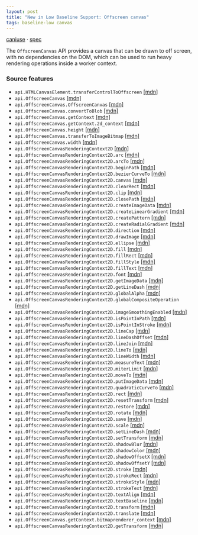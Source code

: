 ```yaml
---
layout: post
title: "New in Low Baseline Support: Offscreen canvas"
tags: baseline-low canvas
---
```


[caniuse](https://caniuse.com/?search=offscreen-canvas) · [spec](https://html.spec.whatwg.org/multipage/canvas.html#the-offscreencanvas-interface)

The `OffscreenCanvas` API provides a canvas that can be drawn to off screen, with no dependencies on the DOM, which can be used to run heavy rendering operations inside a worker context.

### Source features

- ``api.HTMLCanvasElement.transferControlToOffscreen`` [[mdn]](https://https://developer.mozilla.org/en-US/search?q=api.HTMLCanvasElement.transferControlToOffscreen)
- ``api.OffscreenCanvas`` [[mdn]](https://https://developer.mozilla.org/en-US/search?q=api.OffscreenCanvas)
- ``api.OffscreenCanvas.OffscreenCanvas`` [[mdn]](https://https://developer.mozilla.org/en-US/search?q=api.OffscreenCanvas.OffscreenCanvas)
- ``api.OffscreenCanvas.convertToBlob`` [[mdn]](https://https://developer.mozilla.org/en-US/search?q=api.OffscreenCanvas.convertToBlob)
- ``api.OffscreenCanvas.getContext`` [[mdn]](https://https://developer.mozilla.org/en-US/search?q=api.OffscreenCanvas.getContext)
- ``api.OffscreenCanvas.getContext.2d_context`` [[mdn]](https://https://developer.mozilla.org/en-US/search?q=api.OffscreenCanvas.getContext.2d_context)
- ``api.OffscreenCanvas.height`` [[mdn]](https://https://developer.mozilla.org/en-US/search?q=api.OffscreenCanvas.height)
- ``api.OffscreenCanvas.transferToImageBitmap`` [[mdn]](https://https://developer.mozilla.org/en-US/search?q=api.OffscreenCanvas.transferToImageBitmap)
- ``api.OffscreenCanvas.width`` [[mdn]](https://https://developer.mozilla.org/en-US/search?q=api.OffscreenCanvas.width)
- ``api.OffscreenCanvasRenderingContext2D`` [[mdn]](https://https://developer.mozilla.org/en-US/search?q=api.OffscreenCanvasRenderingContext2D)
- ``api.OffscreenCanvasRenderingContext2D.arc`` [[mdn]](https://https://developer.mozilla.org/en-US/search?q=api.OffscreenCanvasRenderingContext2D.arc)
- ``api.OffscreenCanvasRenderingContext2D.arcTo`` [[mdn]](https://https://developer.mozilla.org/en-US/search?q=api.OffscreenCanvasRenderingContext2D.arcTo)
- ``api.OffscreenCanvasRenderingContext2D.beginPath`` [[mdn]](https://https://developer.mozilla.org/en-US/search?q=api.OffscreenCanvasRenderingContext2D.beginPath)
- ``api.OffscreenCanvasRenderingContext2D.bezierCurveTo`` [[mdn]](https://https://developer.mozilla.org/en-US/search?q=api.OffscreenCanvasRenderingContext2D.bezierCurveTo)
- ``api.OffscreenCanvasRenderingContext2D.canvas`` [[mdn]](https://https://developer.mozilla.org/en-US/search?q=api.OffscreenCanvasRenderingContext2D.canvas)
- ``api.OffscreenCanvasRenderingContext2D.clearRect`` [[mdn]](https://https://developer.mozilla.org/en-US/search?q=api.OffscreenCanvasRenderingContext2D.clearRect)
- ``api.OffscreenCanvasRenderingContext2D.clip`` [[mdn]](https://https://developer.mozilla.org/en-US/search?q=api.OffscreenCanvasRenderingContext2D.clip)
- ``api.OffscreenCanvasRenderingContext2D.closePath`` [[mdn]](https://https://developer.mozilla.org/en-US/search?q=api.OffscreenCanvasRenderingContext2D.closePath)
- ``api.OffscreenCanvasRenderingContext2D.createImageData`` [[mdn]](https://https://developer.mozilla.org/en-US/search?q=api.OffscreenCanvasRenderingContext2D.createImageData)
- ``api.OffscreenCanvasRenderingContext2D.createLinearGradient`` [[mdn]](https://https://developer.mozilla.org/en-US/search?q=api.OffscreenCanvasRenderingContext2D.createLinearGradient)
- ``api.OffscreenCanvasRenderingContext2D.createPattern`` [[mdn]](https://https://developer.mozilla.org/en-US/search?q=api.OffscreenCanvasRenderingContext2D.createPattern)
- ``api.OffscreenCanvasRenderingContext2D.createRadialGradient`` [[mdn]](https://https://developer.mozilla.org/en-US/search?q=api.OffscreenCanvasRenderingContext2D.createRadialGradient)
- ``api.OffscreenCanvasRenderingContext2D.direction`` [[mdn]](https://https://developer.mozilla.org/en-US/search?q=api.OffscreenCanvasRenderingContext2D.direction)
- ``api.OffscreenCanvasRenderingContext2D.drawImage`` [[mdn]](https://https://developer.mozilla.org/en-US/search?q=api.OffscreenCanvasRenderingContext2D.drawImage)
- ``api.OffscreenCanvasRenderingContext2D.ellipse`` [[mdn]](https://https://developer.mozilla.org/en-US/search?q=api.OffscreenCanvasRenderingContext2D.ellipse)
- ``api.OffscreenCanvasRenderingContext2D.fill`` [[mdn]](https://https://developer.mozilla.org/en-US/search?q=api.OffscreenCanvasRenderingContext2D.fill)
- ``api.OffscreenCanvasRenderingContext2D.fillRect`` [[mdn]](https://https://developer.mozilla.org/en-US/search?q=api.OffscreenCanvasRenderingContext2D.fillRect)
- ``api.OffscreenCanvasRenderingContext2D.fillStyle`` [[mdn]](https://https://developer.mozilla.org/en-US/search?q=api.OffscreenCanvasRenderingContext2D.fillStyle)
- ``api.OffscreenCanvasRenderingContext2D.fillText`` [[mdn]](https://https://developer.mozilla.org/en-US/search?q=api.OffscreenCanvasRenderingContext2D.fillText)
- ``api.OffscreenCanvasRenderingContext2D.font`` [[mdn]](https://https://developer.mozilla.org/en-US/search?q=api.OffscreenCanvasRenderingContext2D.font)
- ``api.OffscreenCanvasRenderingContext2D.getImageData`` [[mdn]](https://https://developer.mozilla.org/en-US/search?q=api.OffscreenCanvasRenderingContext2D.getImageData)
- ``api.OffscreenCanvasRenderingContext2D.getLineDash`` [[mdn]](https://https://developer.mozilla.org/en-US/search?q=api.OffscreenCanvasRenderingContext2D.getLineDash)
- ``api.OffscreenCanvasRenderingContext2D.globalAlpha`` [[mdn]](https://https://developer.mozilla.org/en-US/search?q=api.OffscreenCanvasRenderingContext2D.globalAlpha)
- ``api.OffscreenCanvasRenderingContext2D.globalCompositeOperation`` [[mdn]](https://https://developer.mozilla.org/en-US/search?q=api.OffscreenCanvasRenderingContext2D.globalCompositeOperation)
- ``api.OffscreenCanvasRenderingContext2D.imageSmoothingEnabled`` [[mdn]](https://https://developer.mozilla.org/en-US/search?q=api.OffscreenCanvasRenderingContext2D.imageSmoothingEnabled)
- ``api.OffscreenCanvasRenderingContext2D.isPointInPath`` [[mdn]](https://https://developer.mozilla.org/en-US/search?q=api.OffscreenCanvasRenderingContext2D.isPointInPath)
- ``api.OffscreenCanvasRenderingContext2D.isPointInStroke`` [[mdn]](https://https://developer.mozilla.org/en-US/search?q=api.OffscreenCanvasRenderingContext2D.isPointInStroke)
- ``api.OffscreenCanvasRenderingContext2D.lineCap`` [[mdn]](https://https://developer.mozilla.org/en-US/search?q=api.OffscreenCanvasRenderingContext2D.lineCap)
- ``api.OffscreenCanvasRenderingContext2D.lineDashOffset`` [[mdn]](https://https://developer.mozilla.org/en-US/search?q=api.OffscreenCanvasRenderingContext2D.lineDashOffset)
- ``api.OffscreenCanvasRenderingContext2D.lineJoin`` [[mdn]](https://https://developer.mozilla.org/en-US/search?q=api.OffscreenCanvasRenderingContext2D.lineJoin)
- ``api.OffscreenCanvasRenderingContext2D.lineTo`` [[mdn]](https://https://developer.mozilla.org/en-US/search?q=api.OffscreenCanvasRenderingContext2D.lineTo)
- ``api.OffscreenCanvasRenderingContext2D.lineWidth`` [[mdn]](https://https://developer.mozilla.org/en-US/search?q=api.OffscreenCanvasRenderingContext2D.lineWidth)
- ``api.OffscreenCanvasRenderingContext2D.measureText`` [[mdn]](https://https://developer.mozilla.org/en-US/search?q=api.OffscreenCanvasRenderingContext2D.measureText)
- ``api.OffscreenCanvasRenderingContext2D.miterLimit`` [[mdn]](https://https://developer.mozilla.org/en-US/search?q=api.OffscreenCanvasRenderingContext2D.miterLimit)
- ``api.OffscreenCanvasRenderingContext2D.moveTo`` [[mdn]](https://https://developer.mozilla.org/en-US/search?q=api.OffscreenCanvasRenderingContext2D.moveTo)
- ``api.OffscreenCanvasRenderingContext2D.putImageData`` [[mdn]](https://https://developer.mozilla.org/en-US/search?q=api.OffscreenCanvasRenderingContext2D.putImageData)
- ``api.OffscreenCanvasRenderingContext2D.quadraticCurveTo`` [[mdn]](https://https://developer.mozilla.org/en-US/search?q=api.OffscreenCanvasRenderingContext2D.quadraticCurveTo)
- ``api.OffscreenCanvasRenderingContext2D.rect`` [[mdn]](https://https://developer.mozilla.org/en-US/search?q=api.OffscreenCanvasRenderingContext2D.rect)
- ``api.OffscreenCanvasRenderingContext2D.resetTransform`` [[mdn]](https://https://developer.mozilla.org/en-US/search?q=api.OffscreenCanvasRenderingContext2D.resetTransform)
- ``api.OffscreenCanvasRenderingContext2D.restore`` [[mdn]](https://https://developer.mozilla.org/en-US/search?q=api.OffscreenCanvasRenderingContext2D.restore)
- ``api.OffscreenCanvasRenderingContext2D.rotate`` [[mdn]](https://https://developer.mozilla.org/en-US/search?q=api.OffscreenCanvasRenderingContext2D.rotate)
- ``api.OffscreenCanvasRenderingContext2D.save`` [[mdn]](https://https://developer.mozilla.org/en-US/search?q=api.OffscreenCanvasRenderingContext2D.save)
- ``api.OffscreenCanvasRenderingContext2D.scale`` [[mdn]](https://https://developer.mozilla.org/en-US/search?q=api.OffscreenCanvasRenderingContext2D.scale)
- ``api.OffscreenCanvasRenderingContext2D.setLineDash`` [[mdn]](https://https://developer.mozilla.org/en-US/search?q=api.OffscreenCanvasRenderingContext2D.setLineDash)
- ``api.OffscreenCanvasRenderingContext2D.setTransform`` [[mdn]](https://https://developer.mozilla.org/en-US/search?q=api.OffscreenCanvasRenderingContext2D.setTransform)
- ``api.OffscreenCanvasRenderingContext2D.shadowBlur`` [[mdn]](https://https://developer.mozilla.org/en-US/search?q=api.OffscreenCanvasRenderingContext2D.shadowBlur)
- ``api.OffscreenCanvasRenderingContext2D.shadowColor`` [[mdn]](https://https://developer.mozilla.org/en-US/search?q=api.OffscreenCanvasRenderingContext2D.shadowColor)
- ``api.OffscreenCanvasRenderingContext2D.shadowOffsetX`` [[mdn]](https://https://developer.mozilla.org/en-US/search?q=api.OffscreenCanvasRenderingContext2D.shadowOffsetX)
- ``api.OffscreenCanvasRenderingContext2D.shadowOffsetY`` [[mdn]](https://https://developer.mozilla.org/en-US/search?q=api.OffscreenCanvasRenderingContext2D.shadowOffsetY)
- ``api.OffscreenCanvasRenderingContext2D.stroke`` [[mdn]](https://https://developer.mozilla.org/en-US/search?q=api.OffscreenCanvasRenderingContext2D.stroke)
- ``api.OffscreenCanvasRenderingContext2D.strokeRect`` [[mdn]](https://https://developer.mozilla.org/en-US/search?q=api.OffscreenCanvasRenderingContext2D.strokeRect)
- ``api.OffscreenCanvasRenderingContext2D.strokeStyle`` [[mdn]](https://https://developer.mozilla.org/en-US/search?q=api.OffscreenCanvasRenderingContext2D.strokeStyle)
- ``api.OffscreenCanvasRenderingContext2D.strokeText`` [[mdn]](https://https://developer.mozilla.org/en-US/search?q=api.OffscreenCanvasRenderingContext2D.strokeText)
- ``api.OffscreenCanvasRenderingContext2D.textAlign`` [[mdn]](https://https://developer.mozilla.org/en-US/search?q=api.OffscreenCanvasRenderingContext2D.textAlign)
- ``api.OffscreenCanvasRenderingContext2D.textBaseline`` [[mdn]](https://https://developer.mozilla.org/en-US/search?q=api.OffscreenCanvasRenderingContext2D.textBaseline)
- ``api.OffscreenCanvasRenderingContext2D.transform`` [[mdn]](https://https://developer.mozilla.org/en-US/search?q=api.OffscreenCanvasRenderingContext2D.transform)
- ``api.OffscreenCanvasRenderingContext2D.translate`` [[mdn]](https://https://developer.mozilla.org/en-US/search?q=api.OffscreenCanvasRenderingContext2D.translate)
- ``api.OffscreenCanvas.getContext.bitmaprenderer_context`` [[mdn]](https://https://developer.mozilla.org/en-US/search?q=api.OffscreenCanvas.getContext.bitmaprenderer_context)
- ``api.OffscreenCanvasRenderingContext2D.getTransform`` [[mdn]](https://https://developer.mozilla.org/en-US/search?q=api.OffscreenCanvasRenderingContext2D.getTransform)
